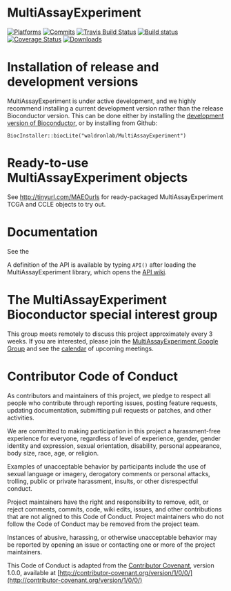 MultiAssayExperiment
==============

[![Platforms](http://www.bioconductor.org/shields/availability/devel/MultiAssayExperiment.svg)](https://www.bioconductor.org/packages/devel/bioc/html/MultiAssayExperiment.html#archives)
[![Commits](http://www.bioconductor.org/shields/commits/bioc/MultiAssayExperiment.svg)](https://www.bioconductor.org/packages/devel/bioc/html/MultiAssayExperiment.html#svn_source)
[![Travis Build Status](https://api.travis-ci.org/LiNk-NY/MultiAssayExperiment.png?branch=master)](https://travis-ci.org/LiNk-NY/MultiAssayExperiment)
[![Build status](https://ci.appveyor.com/api/projects/status/2j9w8mub8to3vhid/branch/master?svg=true)](https://ci.appveyor.com/project/LiNk-NY/multiassayexperiment/branch/master)
[![Coverage Status](https://codecov.io/github/LiNk-NY/MultiAssayExperiment/coverage.svg?branch=master)](https://codecov.io/github/LiNk-NY/MultiAssayExperiment?branch=master)
[![Downloads](http://www.bioconductor.org/shields/downloads/MultiAssayExperiment.svg)](https://bioconductor.org/packages/stats/bioc/MultiAssayExperiment)

# Installation of release and development versions

MultiAssayExperiment is under active development, and we highly recommend installing a current development version rather than the release Bioconductor version. This can be done either by installing the [development version of Bioconductor](https://www.bioconductor.org/developers/how-to/useDevel/), or by installing from Github:

`BiocInstaller::biocLite("waldronlab/MultiAssayExperiment")`

# Ready-to-use MultiAssayExperiment objects

See http://tinyurl.com/MAEOurls for ready-packaged MultiAssayExperiment TCGA and CCLE objects  to try out.

# Documentation

See the 

A definition of the API is available by typing `API()` after loading the MultiAssayExperiment library, which opens the [API wiki](https://github.com/waldronlab/MultiAssayExperiment/wiki/MultiAssayExperiment-API).


# The MultiAssayExperiment Bioconductor special interest group

This group meets remotely to discuss this project approximately every 3 weeks. If you are interested, please join the [MultiAssayExperiment Google
Group](https://groups.google.com/forum/#!forum/biocmultiassay) and see the [calendar](https://www.google.com/calendar/embed?src=9ar0qc8mpkv6b9intgmdcdf0ss%40group.calendar.google.com&ctz=America/New_York) of upcoming meetings.

# Contributor Code of Conduct

As contributors and maintainers of this project, we pledge to respect
all people who contribute through reporting issues, posting feature
requests, updating documentation, submitting pull requests or patches,
and other activities.

We are committed to making participation in this project a
harassment-free experience for everyone, regardless of level of
experience, gender, gender identity and expression, sexual
orientation, disability, personal appearance, body size, race, age, or
religion.

Examples of unacceptable behavior by participants include the use of
sexual language or imagery, derogatory comments or personal attacks,
trolling, public or private harassment, insults, or other
disrespectful conduct.

Project maintainers have the right and responsibility to remove, edit,
or reject comments, commits, code, wiki edits, issues, and other
contributions that are not aligned to this Code of Conduct. Project
maintainers who do not follow the Code of Conduct may be removed from
the project team.

Instances of abusive, harassing, or otherwise unacceptable behavior
may be reported by opening an issue or contacting one or more of the
project maintainers.

This Code of Conduct is adapted from the [Contributor
Covenant](http://contributor-covenant.org), version 1.0.0, available
at
[http://contributor-covenant.org/version/1/0/0/](http://contributor-covenant.org/version/1/0/0/)
